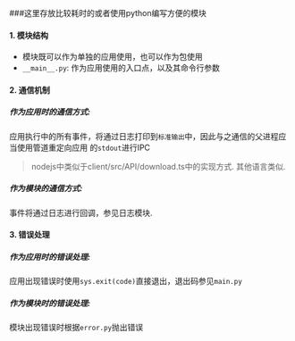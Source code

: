 ###这里存放比较耗时的或者使用python编写方便的模块

#### 1. 模块结构
+ 模块既可以作为单独的应用使用，也可以作为包使用
+ `__main__.py`: 作为应用使用的入口点，以及其命令行参数

#### 2. 通信机制
##### 作为应用时的通信方式:
应用执行中的所有事件，将通过日志打印到`标准输出`中，因此与之通信的父进程应当使用管道重定向应用
的`stdout`进行IPC
> nodejs中类似于client/src/API/download.ts中的实现方式.
> 其他语言类似.

##### 作为模块的通信方式:
事件将通过日志进行回调，参见日志模块.

#### 3. 错误处理
##### 作为应用时的错误处理:
应用出现错误时使用`sys.exit(code)`直接退出，退出码参见`main.py`
##### 作为模块时的错误处理:
模块出现错误时根据`error.py`抛出错误